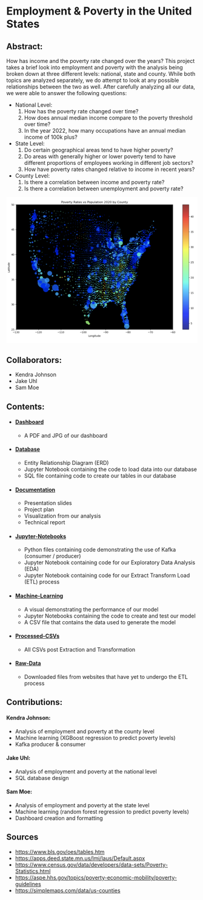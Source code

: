 # Employment & Poverty in the United States

## Abstract:

How has income and the poverty rate changed over the years? This project takes a brief look into employment and poverty with the analysis being broken down at three different levels: national, state and county. While both topics are analyzed separately, we do attempt to look at any possible relationships between the two as well. After carefully analyzing all our data, we were able to answer the following questions:

- National Level:
  1. How has the poverty rate changed over time?
  2. How does annual median income compare to the poverty threshold over time?
  3. In the year 2022, how many occupations have an annual median income of 100k plus?
- State Level:
  1. Do certain geographical areas tend to have higher poverty?
  2. Do areas with generally higher or lower poverty tend to have different proportions of employees working in different job sectors?
  3. How have poverty rates changed relative to income in recent years?
- County Level:
  1. Is there a correlation between income and poverty rate?
  2. Is there a correlation between unemployment and poverty rate? 

![Map](https://github.com/sammoe60/data-vikings/blob/main/Documentation/poverty_rates_and_population_us_map.png?raw=true)

## Collaborators:
- Kendra Johnson
- Jake Uhl
- Sam Moe

## Contents:
- #### [Dashboard](./Dashboard)
  - A PDF and JPG of our dashboard
- #### [Database](./Database)
  - Entity Relationship Diagram (ERD)
  - Jupyter Notebook containing the code to load data into our database
  - SQL file containing code to create our tables in our database
- #### [Documentation](./Documentation)
  - Presentation slides
  - Project plan
  - Visualization from our analysis
  - Technical report
- #### [Jupyter-Notebooks](./Jupyter-Notebooks)
  - Python files containing code demonstrating the use of Kafka (consumer / producer)
  - Jupyter Notebook containing code for our Exploratory Data Analysis (EDA)
  - Jupyter Notebook containing code for our Extract Transform Load (ETL) process 
- #### [Machine-Learning](./Machine-Learning)
  - A visual demonstrating the performance of our model
  - Jupyter Notebooks containing the code to create and test our model
  - A CSV file that contains the data used to generate the model
- #### [Processed-CSVs](./Processed-CSVs)
  - All CSVs post Extraction and Transformation 
- #### [Raw-Data](./Raw-Data)
  - Downloaded files from websites that have yet to undergo the ETL process 

## Contributions:

#### Kendra Johnson:
- Analysis of employment and poverty at the county level
- Machine learning (XGBoost regression to predict poverty levels)
- Kafka producer & consumer

#### Jake Uhl:
- Analysis of employment and poverty at the national level
- SQL database design

#### Sam Moe:
- Analysis of employment and poverty at the state level
- Machine learning (random forest regression to predict poverty levels)
- Dashboard creation and formatting

## Sources
- https://www.bls.gov/oes/tables.htm
- https://apps.deed.state.mn.us/lmi/laus/Default.aspx
- https://www.census.gov/data/developers/data-sets/Poverty-Statistics.html
- https://aspe.hhs.gov/topics/poverty-economic-mobility/poverty-guidelines
- https://simplemaps.com/data/us-counties
